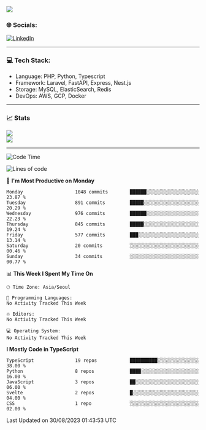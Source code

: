 <!--[![](https://visitcount.itsvg.in/api?id=jin-wk&icon=7&color=12)](https://visitcount.itsvg.in)-->
<!--[![Hits](https://hits.seeyoufarm.com/api/count/incr/badge.svg?url=https%3A%2F%2Fgithub.com%2Fjin-wk&count_bg=%235F625C&title_bg=%23555555&icon=github.svg&icon_color=%23E7E7E7&title=Hits&edge_flat=false)](https://hits.seeyoufarm.com)-->
![](https://komarev.com/ghpvc/?username=jin-wk&color=lightgrey&style=for-the-badge)

### 🌐 Socials:
[![LinkedIn](https://img.shields.io/badge/LinkedIn-%230077B5.svg?logo=linkedin&logoColor=white)](https://linkedin.com/in/jinwook-lee-242625241) 

---

### 💻 Tech Stack:
  - Language: PHP, Python, Typescript
  - Framework: Laravel, FastAPI, Express, Nest.js
  - Storage: MySQL, ElasticSearch, Redis
  - DevOps: AWS, GCP, Docker

---

### 📈 Stats
![](https://github-readme-stats.vercel.app/api?username=jin-wk&theme=dark&hide_border=true&include_all_commits=true&count_private=true)<br/>
![](https://github-readme-streak-stats.herokuapp.com/?user=jin-wk&theme=dark&hide_border=true)<br/>

---

<!--START_SECTION:waka-->
![Code Time](http://img.shields.io/badge/Code%20Time-691%20hrs%203%20mins-blue)

![Lines of code](https://img.shields.io/badge/From%20Hello%20World%20I%27ve%20Written-1.2%20million%20lines%20of%20code-blue)

📅 **I'm Most Productive on Monday** 

```text
Monday                   1048 commits        ██████░░░░░░░░░░░░░░░░░░░   23.87 % 
Tuesday                  891 commits         █████░░░░░░░░░░░░░░░░░░░░   20.29 % 
Wednesday                976 commits         ██████░░░░░░░░░░░░░░░░░░░   22.23 % 
Thursday                 845 commits         █████░░░░░░░░░░░░░░░░░░░░   19.24 % 
Friday                   577 commits         ███░░░░░░░░░░░░░░░░░░░░░░   13.14 % 
Saturday                 20 commits          ░░░░░░░░░░░░░░░░░░░░░░░░░   00.46 % 
Sunday                   34 commits          ░░░░░░░░░░░░░░░░░░░░░░░░░   00.77 % 
```


📊 **This Week I Spent My Time On** 

```text
🕑︎ Time Zone: Asia/Seoul

💬 Programming Languages: 
No Activity Tracked This Week

🔥 Editors: 
No Activity Tracked This Week

💻 Operating System: 
No Activity Tracked This Week
```

**I Mostly Code in TypeScript** 

```text
TypeScript               19 repos            ██████████░░░░░░░░░░░░░░░   38.00 % 
Python                   8 repos             ████░░░░░░░░░░░░░░░░░░░░░   16.00 % 
JavaScript               3 repos             ██░░░░░░░░░░░░░░░░░░░░░░░   06.00 % 
Svelte                   2 repos             █░░░░░░░░░░░░░░░░░░░░░░░░   04.00 % 
CSS                      1 repo              ░░░░░░░░░░░░░░░░░░░░░░░░░   02.00 % 
```




 Last Updated on 30/08/2023 01:43:53 UTC
<!--END_SECTION:waka-->
